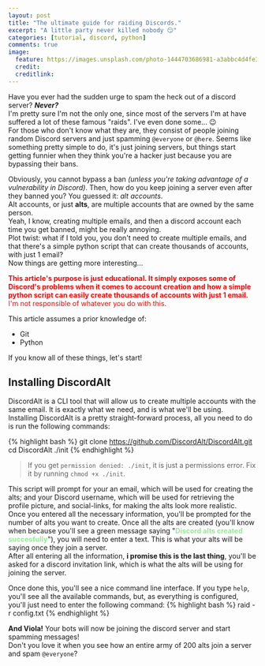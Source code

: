 ```yaml
---
layout: post
title: "The ultimate guide for raiding Discords."
excerpt: "A little party never killed nobody 😏"
categories: [tutorial, discord, python]
comments: true
image:
  feature: https://images.unsplash.com/photo-1444703686981-a3abbc4d4fe3?crop=entropy&dpr=2&fit=crop&fm=jpg&h=475&ixjsv=2.1.0&ixlib=rb-0.3.5&q=50&w=1250
  credit:
  creditlink: 
---
```


Have you ever had the sudden urge to spam the heck out of a discord server? ***Never?***<br>
I'm pretty sure I'm not the only one, since most of the servers I'm at have suffered a lot of these famous "raids". I've even done some... 😉
<br>
For those who don't know what they are, they consist of people joining random Discord servers and just spamming `@everyone` or `@here`. Seems like something pretty simple to do, it's just joining servers, but things start getting funnier when they think you're a hacker just because you are bypassing their bans.

Obviously, you cannot bypass a ban *(unless you're taking advantage of a vulnerability in Discord)*. Then, how do you keep joining a server even after they banned you? You guessed it: *alt accounts*.<br>
Alt accounts, or just **alts**, are multiple accounts that are owned by the same person.<br>
Yeah, I know, creating multiple emails, and then a discord account each time you get banned, might be really annoying.<br>
Plot twist: what if I told you, you don't need to create multiple emails, and that there's a simple python script that can create thousands of accounts, with just 1 email?<br>
Now things are getting more interesting...

<div markdown="0"><p style="color: red;"><b>This article's purpose is just educational. It simply exposes some of Discord's problems when it comes to account creation and how a simple python script can easily create thousands of accounts with just 1 email.</b><br>I'm not responsible of whatever you do with this.</p></div>

This article assumes a prior knowledge of:
- Git
- Python

If you know all of these things, let's start!

## Installing DiscordAlt
DiscordAlt is a CLI tool that will allow us to create multiple accounts with the same email. It is exactly what we need, and is what we'll be using.<br>
Installing DiscordAlt is a pretty straight-forward process, all you need to do is run the following commands:

{% highlight bash %}
git clone https://github.com/DiscordAlt/DiscordAlt.git
cd DiscordAlt
./init
{% endhighlight %}

> If you get `permission denied: ./init`, it is just a permissions error. Fix it by running `chmod +x ./init`.

This script will prompt for your an email, which will be used for creating the alts; and your Discord username, which will be used for retrieving the profile picture, and social-links, for making the alts look more realistic.<br>
Once you entered all the necessary information, you'll be prompted for the number of alts you want to create.
Once all the alts are created (you'll know when because you'll see a green message saying "<b style="color: lightgreen">Discord alts created succesfully</b>"), you will need to enter a text. This is what your alts will be saying once they join a server.<br>
After all entering all the information, **i promise this is the last thing**, you'll be asked for a discord invitation link, which is what the alts will be using for joining the server.

Once done this, you'll see a nice command line interface. If you type `help`, you'll see all the available commands, but, as everything is configured, you'll just need to enter the following command:
{% highlight bash %}
raid -r config.txt
{% endhighlight %}

**And Viola!** Your bots will now be joining the discord server and start spamming messages!<br>
Don't you love it when you see how an entire army of 200 alts join a server and spam `@everyone`?